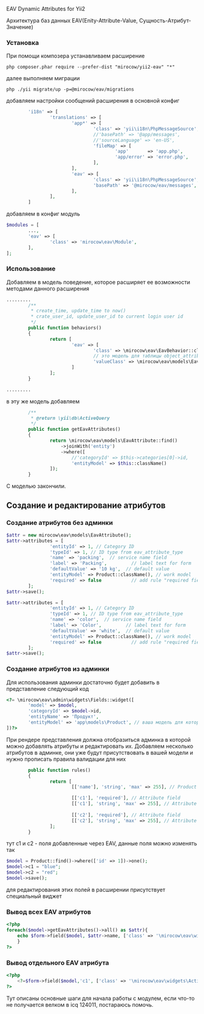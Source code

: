 EAV Dynamic Attributes for Yii2

Архитектура баз данных EAV(Enity-Attribute-Value, Сущность-Атрибут-Значение)

### Установка
При помощи композера устанавливаем расширение
```
php composer.phar require --prefer-dist "mirocow/yii2-eav" "*"
```
далее выполняем миграции
```
php ./yii migrate/up -p=@mirocow/eav/migrations
```
добавляем настройки сообщений расширения в основной конфиг

``` php
		'i18n' => [
				'translations' => [
						'app*' => [
								'class' => 'yii\i18n\PhpMessageSource',
								//'basePath' => '@app/messages',
								//'sourceLanguage' => 'en-US',
								'fileMap' => [
										'app'       => 'app.php',
										'app/error' => 'error.php',
								],
						],
						'eav' => [
								'class' => 'yii\i18n\PhpMessageSource',
								'basePath' => '@mirocow/eav/messages',
						],
				],
		]
```
добавляем в конфиг модуль
``` php
$modules = [
		...,
		'eav' => [
				'class' => 'mirocow\eav\Module',
		],
];
```

### Использование 
Добавляем в модель поведение, которое расширяет ее возможности методами данного расширения

``` php
.........
		/**
		 * create_time, update_time to now()
		 * crate_user_id, update_user_id to current login user id
		 */
		public function behaviors()
		{
				return [
						'eav' => [
								'class' => \mirocow\eav\EavBehavior::className(),
								// это модель для таблицы object_attribute_value
								'valueClass' => \mirocow\eav\models\EavAttributeValue::className(),
						]
				];
		}

.........
```
в эту же модель добавляем 
``` php
		/**
		 * @return \yii\db\ActiveQuery
		 */
		public function getEavAttributes()
		{
				return \mirocow\eav\models\EavAttribute::find()
					->joinWith('entity')
					->where([
						//'categoryId' => $this->categories[0]->id,
						'entityModel' => $this::className()
				]);
		}
```		
C моделью закончили.

## Создание и редактирование атрибутов
### Создание атрибутов без админки
``` php
$attr = new mirocow\eav\models\EavAttribute();
$attr->attributes = [
				'entityId' => 1, // Category ID
				'typeId' => 1, // ID type from eav_attribute_type
				'name' => 'packing',  // service name field
				'label' => 'Packing',         // label text for form
				'defaultValue' => '10 kg',  // default value
				'entityModel' => Product::className(), // work model
				'required' => false           // add rule "required field"
		];
$attr->save();

$attr->attributes = [
				'entityId' => 1, // Category ID
				'typeId' => 1, // ID type from eav_attribute_type
				'name' => 'color',  // service name field
				'label' => 'Color',         // label text for form
				'defaultValue' => 'white',  // default value
				'entityModel' => Product::className(), // work model
				'required' => false           // add rule "required field"
		];
$attr->save();
```
### Создание атрибутов из админки
Для использования админки достаточно будет добавить в представление следующий код
``` php
<?= \mirocow\eav\admin\widgets\Fields::widget([
		'model' => $model,
		'categoryId' => $model->id,
		'entityName' => 'Продукт',
		'entityModel' => 'app\models\Product', // ваша модель для которой подключено расширение
])?>
```
При рендере представления должна отобразиться админка в которой можно добавлять атрибуты и редактировать их.
Добавляем несколько атрибутов в админке, они уже будут присутствовать в вашей модели и нужно прописать правила валидации для них
``` php
		public function rules()
		{
				return [
						[['name'], 'string', 'max' => 255], // Product field

						[['c1'], 'required'], // Attribute field
						[['c1'], 'string', 'max' => 255], // Attribute field
						
						[['c2'], 'required'], // Attribute field
						[['c2'], 'string', 'max' => 255], // Attribute field
				];
		}
```
тут c1 и c2 - поля добавленные через EAV, данные поля можно изменять так 
``` php
$model = Product::find()->where(['id' => 1])->one();
$model->c1 = "blue";
$model->c2 = "red";
$model->save();
```
для редактирования этих полей в расширении присутствует специальный виджет
### Вывод всех EAV атрибутов
``` php
<?php
foreach($model->getEavAttributes()->all() as $attr){
	echo $form->field($model, $attr->name, ['class' => '\mirocow\eav\widgets\ActiveField'])->eavInput();
	}
?>
```

### Вывод отдельного EAV атрибута
``` php
<?php
	<?=$form->field($model,'с1', ['class' => '\mirocow\eav\widgets\ActiveField'])->eavInput(); ?>
?>
```
Тут описаны основные шаги для начала работы с модулем, если что-то не получается велком в icq 124011, постараюсь помочь.
